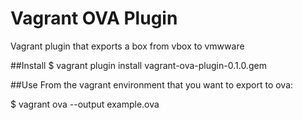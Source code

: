 # Vagrant OVA Plugin
Vagrant plugin that exports a box from vbox to vmwware

##Install
$ vagrant plugin install vagrant-ova-plugin-0.1.0.gem

##Use
From the vagrant environment that you want to export to ova:

$ vagrant ova --output example.ova
